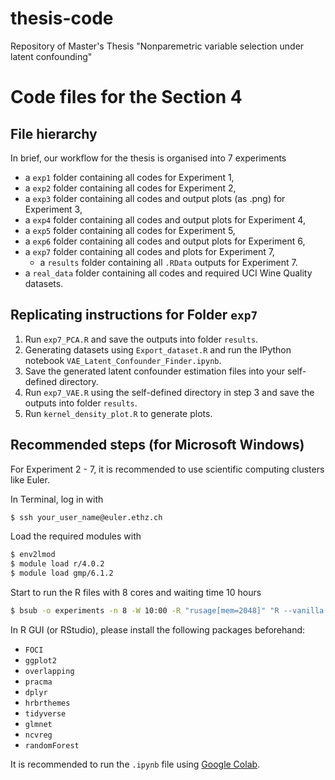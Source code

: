 # thesis-code
Repository of Master's Thesis "Nonparemetric variable selection under latent confounding"

# Code files for the Section 4

## File hierarchy

In brief, our workflow for the thesis is organised into 7 experiments

- a `exp1` folder containing all codes for Experiment 1,
- a `exp2` folder containing all codes for Experiment 2,
- a `exp3` folder containing all codes and output plots (as .png) for Experiment 3,
- a `exp4` folder containing all codes and output plots for Experiment 4,
- a `exp5` folder containing all codes for Experiment 5,
- a `exp6` folder containing all codes and output plots for Experiment 6,
- a `exp7` folder containing all codes and plots for Experiment 7,
    - a `results` folder containing all `.RData` outputs for Experiment 7.
- a `real_data` folder containing all codes and required UCI Wine Quality datasets. 

## Replicating instructions for Folder `exp7`

1. Run  `exp7_PCA.R` and save the outputs into folder `results`.
2. Generating datasets using `Export_dataset.R` and run the IPython notebook `VAE_Latent_Confounder_Finder.ipynb`.
3. Save the generated latent confounder estimation files into your self-defined directory.
4. Run `exp7_VAE.R` using the self-defined directory in step 3 and save the outputs into folder `results`.
5. Run `kernel_density_plot.R` to generate plots.


## Recommended steps (for Microsoft Windows)

For Experiment 2 - 7, it is recommended to use scientific computing clusters like Euler.

In Terminal, log in with

```bash
$ ssh your_user_name@euler.ethz.ch
```

Load the required modules with

```bash
$ env2lmod
$ module load r/4.0.2
$ module load gmp/6.1.2
```

Start to run the R files with 8 cores and waiting time 10 hours

```bash
$ bsub -o experiments -n 8 -W 10:00 -R "rusage[mem=2048]" "R --vanilla --slave <file_name.R > result_output"
```



In R GUI (or RStudio), please install the following packages beforehand:

- `FOCI`
- `ggplot2`
- `overlapping`
- `pracma`
- `dplyr`
- `hrbrthemes`
- `tidyverse`
- `glmnet`
- `ncvreg`
- `randomForest`

It is recommended to run the `.ipynb` file using [Google Colab](https://colab.research.google.com/).

